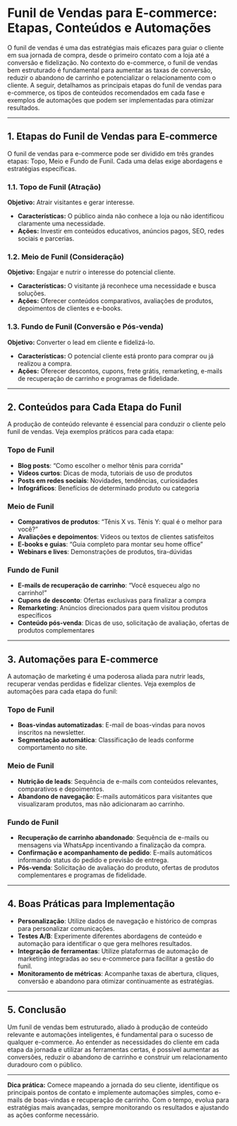 # Funil de Vendas para E-commerce: Etapas, Conteúdos e Automações

O funil de vendas é uma das estratégias mais eficazes para guiar o cliente em sua jornada de compra, desde o primeiro contato com a loja até a conversão e fidelização. No contexto do e-commerce, o funil de vendas bem estruturado é fundamental para aumentar as taxas de conversão, reduzir o abandono de carrinho e potencializar o relacionamento com o cliente. A seguir, detalhamos as principais etapas do funil de vendas para e-commerce, os tipos de conteúdos recomendados em cada fase e exemplos de automações que podem ser implementadas para otimizar resultados.

---

## 1. Etapas do Funil de Vendas para E-commerce

O funil de vendas para e-commerce pode ser dividido em três grandes etapas: Topo, Meio e Fundo de Funil. Cada uma delas exige abordagens e estratégias específicas.

### **1.1. Topo de Funil (Atração)**

**Objetivo:** Atrair visitantes e gerar interesse.

- **Características:** O público ainda não conhece a loja ou não identificou claramente uma necessidade.
- **Ações:** Investir em conteúdos educativos, anúncios pagos, SEO, redes sociais e parcerias.

### **1.2. Meio de Funil (Consideração)**

**Objetivo:** Engajar e nutrir o interesse do potencial cliente.

- **Características:** O visitante já reconhece uma necessidade e busca soluções.
- **Ações:** Oferecer conteúdos comparativos, avaliações de produtos, depoimentos de clientes e e-books.

### **1.3. Fundo de Funil (Conversão e Pós-venda)**

**Objetivo:** Converter o lead em cliente e fidelizá-lo.

- **Características:** O potencial cliente está pronto para comprar ou já realizou a compra.
- **Ações:** Oferecer descontos, cupons, frete grátis, remarketing, e-mails de recuperação de carrinho e programas de fidelidade.

---

## 2. Conteúdos para Cada Etapa do Funil

A produção de conteúdo relevante é essencial para conduzir o cliente pelo funil de vendas. Veja exemplos práticos para cada etapa:

### **Topo de Funil**

- **Blog posts**: “Como escolher o melhor tênis para corrida”
- **Vídeos curtos**: Dicas de moda, tutoriais de uso de produtos
- **Posts em redes sociais**: Novidades, tendências, curiosidades
- **Infográficos**: Benefícios de determinado produto ou categoria

### **Meio de Funil**

- **Comparativos de produtos**: “Tênis X vs. Tênis Y: qual é o melhor para você?”
- **Avaliações e depoimentos**: Vídeos ou textos de clientes satisfeitos
- **E-books e guias**: “Guia completo para montar seu home office”
- **Webinars e lives**: Demonstrações de produtos, tira-dúvidas

### **Fundo de Funil**

- **E-mails de recuperação de carrinho**: “Você esqueceu algo no carrinho!”
- **Cupons de desconto**: Ofertas exclusivas para finalizar a compra
- **Remarketing**: Anúncios direcionados para quem visitou produtos específicos
- **Conteúdo pós-venda**: Dicas de uso, solicitação de avaliação, ofertas de produtos complementares

---

## 3. Automações para E-commerce

A automação de marketing é uma poderosa aliada para nutrir leads, recuperar vendas perdidas e fidelizar clientes. Veja exemplos de automações para cada etapa do funil:

### **Topo de Funil**

- **Boas-vindas automatizadas**: E-mail de boas-vindas para novos inscritos na newsletter.
- **Segmentação automática**: Classificação de leads conforme comportamento no site.

### **Meio de Funil**

- **Nutrição de leads**: Sequência de e-mails com conteúdos relevantes, comparativos e depoimentos.
- **Abandono de navegação**: E-mails automáticos para visitantes que visualizaram produtos, mas não adicionaram ao carrinho.

### **Fundo de Funil**

- **Recuperação de carrinho abandonado**: Sequência de e-mails ou mensagens via WhatsApp incentivando a finalização da compra.
- **Confirmação e acompanhamento de pedido**: E-mails automáticos informando status do pedido e previsão de entrega.
- **Pós-venda**: Solicitação de avaliação do produto, ofertas de produtos complementares e programas de fidelidade.

---

## 4. Boas Práticas para Implementação

- **Personalização**: Utilize dados de navegação e histórico de compras para personalizar comunicações.
- **Testes A/B**: Experimente diferentes abordagens de conteúdo e automação para identificar o que gera melhores resultados.
- **Integração de ferramentas**: Utilize plataformas de automação de marketing integradas ao seu e-commerce para facilitar a gestão do funil.
- **Monitoramento de métricas**: Acompanhe taxas de abertura, cliques, conversão e abandono para otimizar continuamente as estratégias.

---

## 5. Conclusão

Um funil de vendas bem estruturado, aliado à produção de conteúdo relevante e automações inteligentes, é fundamental para o sucesso de qualquer e-commerce. Ao entender as necessidades do cliente em cada etapa da jornada e utilizar as ferramentas certas, é possível aumentar as conversões, reduzir o abandono de carrinho e construir um relacionamento duradouro com o público.

---

**Dica prática:** Comece mapeando a jornada do seu cliente, identifique os principais pontos de contato e implemente automações simples, como e-mails de boas-vindas e recuperação de carrinho. Com o tempo, evolua para estratégias mais avançadas, sempre monitorando os resultados e ajustando as ações conforme necessário.